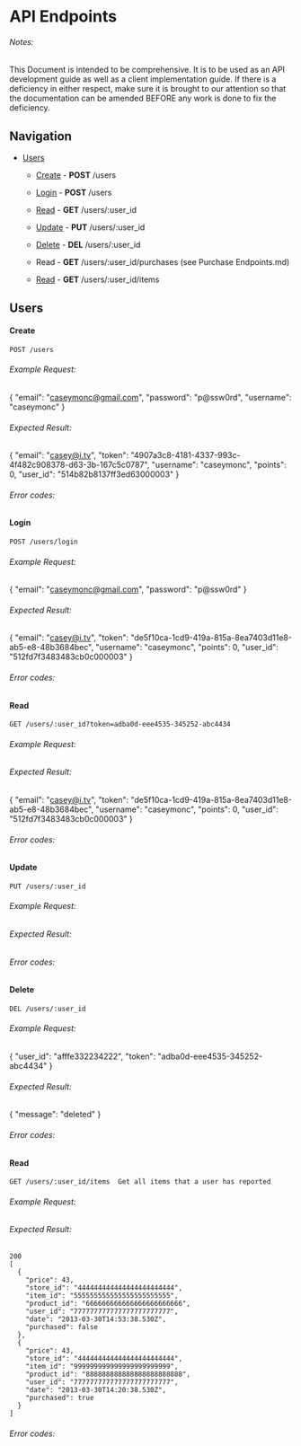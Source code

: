 # API Endpoints
###### Notes:
This Document is intended to be comprehensive. It is to
be used as an API development guide as well as a client implementation guide.
If there is a deficiency in either respect, make sure it is brought to our
attention so that the documentation can be amended BEFORE any work is done to
fix the deficiency.

## Navigation
* [Users](#users)
	* [Create](#create) - **POST** /users
	* [Login](#create) - **POST** /users
	* [Read](#read) - **GET** /users/:user_id
	* [Update](#update) - **PUT** /users/:user_id
	* [Delete](#delete) - **DEL** /users/:user_id
	
	* Read - **GET** /users/:user_id/purchases (see Purchase Endpoints.md)
	* [Read](#read-1) - **GET** /users/:user_id/items


## Users

#### Create

    POST /users

###### Example Request:
{
	"email": "caseymonc@gmail.com",
	"password": "p@ssw0rd",
	"username": "caseymonc"
}
###### Expected Result:
{
    "email": "casey@i.tv",
    "token": "4907a3c8-4181-4337-993c-4f482c908378-d63-3b-167c5c0787",
    "username": "caseymonc",
    "points": 0,
    "user_id": "514b82b8137ff3ed63000003"
}
###### Error codes: <!-- TODO -->


#### Login

    POST /users/login

###### Example Request:
{
	"email": "caseymonc@gmail.com",
	"password": "p@ssw0rd"
}
###### Expected Result:
{
    "email": "casey@i.tv",
    "token": "de5f10ca-1cd9-419a-815a-8ea7403d11e8-ab5-e8-48b3684bec",
    "username": "caseymonc",
    "points": 0,
    "user_id": "512fd7f3483483cb0c000003"
}
###### Error codes: <!-- TODO -->


#### Read

    GET /users/:user_id?token=adba0d-eee4535-345252-abc4434

###### Example Request:
###### Expected Result:
{
    "email": "casey@i.tv",
    "token": "de5f10ca-1cd9-419a-815a-8ea7403d11e8-ab5-e8-48b3684bec",
    "username": "caseymonc",
    "points": 0,
    "user_id": "512fd7f3483483cb0c000003"
}
###### Error codes: <!-- TODO -->


#### Update

    PUT /users/:user_id

###### Example Request: <!-- TODO -->
###### Expected Result: <!-- TODO -->
###### Error codes: <!-- TODO -->


#### Delete

    DEL /users/:user_id

###### Example Request:
{
	"user_id": "afffe332234222",
	"token": "adba0d-eee4535-345252-abc4434"
}
###### Expected Result:
{
	"message": "deleted"
}
###### Error codes: <!-- TODO -->


#### Read

    GET /users/:user_id/items  Get all items that a user has reported

###### Example Request:
###### Expected Result:
    200
    [
      {
        "price": 43,
        "store_id": "444444444444444444444444",
        "item_id": "555555555555555555555555",
        "product_id": "666666666666666666666666",
        "user_id": "777777777777777777777777",
        "date": "2013-03-30T14:53:38.530Z", 
        "purchased": false
      },
      {
        "price": 43,
        "store_id": "444444444444444444444444",
        "item_id": "999999999999999999999999",
        "product_id": "888888888888888888888888",
        "user_id": "777777777777777777777777",
        "date": "2013-03-30T14:20:38.530Z", 
        "purchased": true
      }
    ]
###### Error codes: <!-- TODO -->

